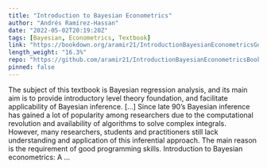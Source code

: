 ```yaml
---
title: "Introduction to Bayesian Econometrics"
author: "Andrés Ramírez-Hassan"
date: "2022-05-02T20:19:20Z"
tags: [Bayesian, Econometrics, Textbook]
link: "https://bookdown.org/aramir21/IntroductionBayesianEconometricsGuidedTour/"
length_weight: "16.3%"
repo: "https://github.com/aramir21/IntroductionBayesianEconometricsBook"
pinned: false
---
```


The subject of this textbook is Bayesian regression analysis, and its main aim is to provide introductory level theory foundation, and facilitate applicability of Bayesian inference. [...] Since late 90’s Bayesian inference has gained a lot of popularity among researchers due to the computational revolution and availability of algorithms to solve complex integrals. However, many researchers, students and practitioners still lack understanding and application of this inferential approach. The main reason is the requirement of good programming skills. Introduction to Bayesian econometrics: A ...
